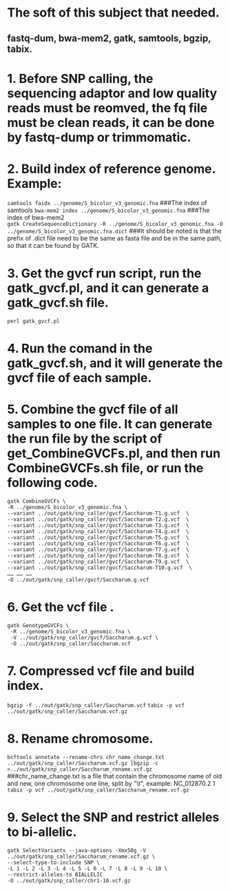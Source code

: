 # The soft of this subject that needed.
## fastq-dum, bwa-mem2, gatk, samtools, bgzip, tabix.
# 1. Before SNP calling, the sequencing adaptor and low quality reads must be reomved, the fq file must be clean reads, it can be done by fastq-dump or trimmomatic.
# 2. Build index of reference genome. Example:
`samtools faidx ../genome/S_bicolor_v3_genomic.fna`   ###The index of samtools 
`bwa-mem2 index ../genome/S_bicolor_v3_genomic.fna`   ###The index of bwa-mem2  
`gatk CreateSequenceDictionary -R ../genome/S_bicolor_v3_genomic.fna -O ../genome/S_bicolor_v3_genomic.fna.dict` ###It should be noted is that the prefix of .dict file need to be the same as fasta file and be in the same path, so that it can be found by GATK.
# 3. Get the gvcf run script, run the gatk_gvcf.pl, and it can generate a gatk_gvcf.sh file.
`perl gatk_gvcf.pl`
# 4. Run the comand in the gatk_gvcf.sh, and it will generate the gvcf file of each sample.
# 5. Combine the gvcf file of all samples to one file. It can generate the run file by the script of get_CombineGVCFs.pl, and then run CombineGVCFs.sh file, or run the following code.
```
gatk CombineGVCFs \
-R ../genome/S_bicolor_v3_genomic.fna \
--variant ../out/gatk/snp_caller/gvcf/Saccharum-T1.g.vcf  \
--variant ../out/gatk/snp_caller/gvcf/Saccharum-T2.g.vcf  \
--variant ../out/gatk/snp_caller/gvcf/Saccharum-T3.g.vcf  \
--variant ../out/gatk/snp_caller/gvcf/Saccharum-T4.g.vcf  \
--variant ../out/gatk/snp_caller/gvcf/Saccharum-T5.g.vcf  \
--variant ../out/gatk/snp_caller/gvcf/Saccharum-T6.g.vcf  \
--variant ../out/gatk/snp_caller/gvcf/Saccharum-T7.g.vcf  \
--variant ../out/gatk/snp_caller/gvcf/Saccharum-T8.g.vcf  \
--variant ../out/gatk/snp_caller/gvcf/Saccharum-T9.g.vcf  \
--variant ../out/gatk/snp_caller/gvcf/Saccharum-T10.g.vcf  \
…… …… ……
-O ../out/gatk/snp_caller/gvcf/Saccharum.g.vcf
```
# 6. Get the vcf file .
```
gatk GenotypeGVCFs \
 -R ../genome/S_bicolor_v3_genomic.fna \
 -V ../out/gatk/snp_caller/gvcf/Saccharum.g.vcf \
 -O ../out/gatk/snp_caller/Saccharum.vcf
``` 
# 7. Compressed vcf file and build index.
`bgzip -f ../out/gatk/snp_caller/Saccharum.vcf`
`tabix -p vcf ../out/gatk/snp_caller/Saccharum.vcf.gz`
# 8. Rename chromosome.
`bcftools annotate --rename-chrs chr_name_change.txt ../out/gatk/snp_caller/Saccharum.vcf.gz |bgzip -c >../out/gatk/snp_caller/Saccharum_rename.vcf.gz` ###chr_name_change.txt is a file that contain the chromosome name of old and new, one chromosome one line, split by "\t", example: NC_012870.2	1
`tabix -p vcf ../out/gatk/snp_caller/Saccharum_rename.vcf.gz`
# 9. Select the SNP and  restrict alleles to bi-allelic.
```
gatk SelectVariants --java-options -Xmx50g -V ../out/gatk/snp_caller/Saccharum_rename.vcf.gz \ 
--select-type-to-include SNP \
-L 1 -L 2 -L 3 -L 4 -L 5 -L 6 -L 7 -L 8 -L 9 -L 10 \
--restrict-alleles-to BIALLELIC
-O ../out/gatk/snp_caller/chr1-10.vcf.gz 
```